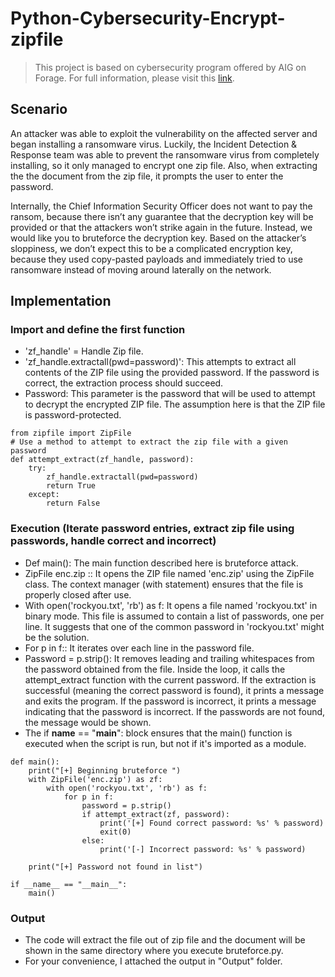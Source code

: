 # Python-Cybersecurity-Encrypt-zipfile
> This project is based on cybersecurity program offered by AIG on Forage. For full information, please visit this [link](https://www.theforage.com/simulations/aig/cybersecurity-ku1i).

## Scenario
An attacker was able to exploit the vulnerability on the affected server and began installing a ransomware virus. Luckily, the Incident Detection & Response team was able to prevent the ransomware virus from completely installing, so it only managed to encrypt one zip file. 
Also, when extracting the the document from the zip file, it prompts the user to enter the password.  

Internally, the Chief Information Security Officer does not want to pay the ransom, because there isn’t any guarantee that the decryption key will be provided or that the attackers won’t strike again in the future. 
Instead, we would like you to bruteforce the decryption key. Based on the attacker’s sloppiness, we don’t expect this to be a complicated encryption key, because they used copy-pasted payloads and immediately tried to use ransomware instead of moving around laterally on the network.

## Implementation
### Import and define the first function 
* 'zf_handle' = Handle Zip file. 
* 'zf_handle.extractall(pwd=password)': This attempts to extract all contents of the ZIP file using the provided password. If the password is correct, the extraction process should succeed.
* Password: This parameter is the password that will be used to attempt to decrypt the encrypted ZIP file. The assumption here is that the ZIP file is password-protected.
```
from zipfile import ZipFile
# Use a method to attempt to extract the zip file with a given password
def attempt_extract(zf_handle, password):
    try:
        zf_handle.extractall(pwd=password)
        return True
    except:
        return False
```

### Execution (Iterate password entries, extract zip file using passwords, handle correct and incorrect)

* Def main(): The main function described here is bruteforce attack.
* ZipFile enc.zip :: It opens the ZIP file named 'enc.zip' using the ZipFile class. The context manager (with statement) ensures that the file is properly closed after use.
* With open('rockyou.txt', 'rb') as f: It opens a file named 'rockyou.txt' in binary mode. This file is assumed to contain a list of passwords, one per line. It suggests that one of the common password in 'rockyou.txt' might be the solution.
* For p in f:: It iterates over each line in the password file.
* Password = p.strip(): It removes leading and trailing whitespaces from the password obtained from the file. Inside the loop, it calls the attempt_extract function with the current password. If the extraction is successful (meaning the correct password is found), it prints a message and exits the program. If the password is incorrect, it prints a message indicating that the password is incorrect. If the passwords are not found, the message would be shown.
* The if __name__ == "__main__": block ensures that the main() function is executed when the script is run, but not if it's imported as a module.
```
def main():
    print("[+] Beginning bruteforce ")
    with ZipFile('enc.zip') as zf:
        with open('rockyou.txt', 'rb') as f:
            for p in f:
                password = p.strip()
                if attempt_extract(zf, password):
                    print('[+] Found correct password: %s' % password)
                    exit(0)
                else:
                    print('[-] Incorrect password: %s' % password)

    print("[+] Password not found in list")

if __name__ == "__main__":
    main()
```
### Output
* The code will extract the file out of zip file and the document will be shown in the same directory where you execute bruteforce.py. 
* For your convenience, I attached the output in "Output" folder. 
